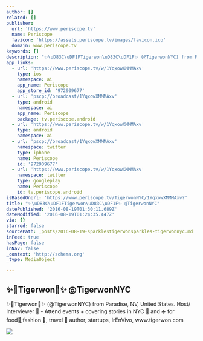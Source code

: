```yaml
---
author: []
related: []
publisher:
  url: 'https://www.periscope.tv'
  name: Periscope
  favicon: 'https://assets.periscope.tv/images/favicon.ico'
  domain: www.periscope.tv
keywords: []
description: "✨\uD83C\uDF1FTigerwon\uD83C\uDF1F✨ (@TigerwonNYC) from Paradise, NV, United States. Host/ Interviewer \uD83C\uDFA5 - Attend events + covering stories in NYC \uD83D\uDDFD and ✈️ for food\uD83C\uDF5D,fashion \uD83D\uDC57, travel \uD83D\uDE80 author, startups, IrEnVivo, www.tigerwon.com"
app_links:
  - url: 'https://www.periscope.tv/w/1YqxowXMMMAxv'
    type: ios
    namespace: ai
    app_name: Periscope
    app_store_id: '972909677'
  - url: 'pscp://broadcast/1YqxowXMMMAxv'
    type: android
    namespace: ai
    app_name: Periscope
    package: tv.periscope.android
  - url: 'https://www.periscope.tv/w/1YqxowXMMMAxv'
    type: android
    namespace: ai
  - url: 'pscp://broadcast/1YqxowXMMMAxv'
    namespace: twitter
    type: iphone
    name: Periscope
    id: '972909677'
  - url: 'https://www.periscope.tv/w/1YqxowXMMMAxv'
    namespace: twitter
    type: googleplay
    name: Periscope
    id: tv.periscope.android
isBasedOnUrl: 'https://www.periscope.tv/TigerwonNYC/1YqxowXMMMAxv?'
title: "✨\uD83C\uDF1FTigerwon\uD83C\uDF1F✨ @TigerwonNYC"
datePublished: '2016-08-19T01:30:11.689Z'
dateModified: '2016-08-19T01:24:35.447Z'
via: {}
starred: false
sourcePath: _posts/2016-08-19-sparklestigerwonsparkles-tigerwonnyc.md
inFeed: true
hasPage: false
inNav: false
_context: 'http://schema.org'
_type: MediaObject

---
```

<article style=""><h1>✨Tigerwon✨ @TigerwonNYC</h1><p>✨Tigerwon✨ (@TigerwonNYC) from Paradise, NV, United States. Host/ Interviewer  - Attend events + covering stories in NYC  and ✈️ for food,fashion , travel  author, startups, IrEnVivo, www.tigerwon.com</p><img src="https://tn.periscope.tv/PdmGLsoM1scqrPYLkwTHpNHRMezso8qU3cBjXw_Hy5EwSDzcYrZrSvSeMSYev98OQ-JSHP8ZQpzSGPRHwoSPcQ==/chunk_114.jpg?Expires=1784919369&amp;Signature=SGIyjA5PPvUMWNbL911Evmwq8RKYdCnEB0cM01MGzgx~mD~05YJkqADWFNJyEf~dL19xAf84NP7RXqoPv~NeWT43qUBJBwtH7zcbuUUM8FR2gtdI6rJ1qVF1EU9taU8OrA5kg24T7L8rAxt7uoXtprGjp12fGMrMOJqBWDG1FN5IKUKC7VM6eIjvOsIk6-EetEN4ixyQb8Wr6n6VW9yAzChchsGYIScPG6HcSl7SclbROuzWvlTen7ukhfxxivG~xWRFlECZEVtcLnbf~4LOQyLdQtano6RJmKVvmIgYrCeZ~bFLyArEaO8-NIRhhCNIIDQw75Ss~1GVkgEmdriBzw__&amp;Key-Pair-Id=APKAIHCXHHQVRTVSFRWQ" /></article>